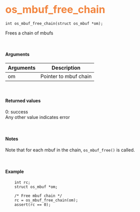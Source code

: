 ## <font color="#F2853F" style="font-size:24pt"> os_mbuf_free_chain</font>

```no-highlight
int os_mbuf_free_chain(struct os_mbuf *om);
```

Frees a chain of mbufs

<br>

#### Arguments

| Arguments | Description |
|-----------|-------------|
| om | Pointer to mbuf chain |

<br>

#### Returned values

0: success  
Any other value indicates error

<br>

#### Notes
Note that for each mbuf in the chain, `os_mbuf_free()` is called.

<br>

#### Example

```no-highlight
    int rc;
	struct os_mbuf *om;

    /* Free mbuf chain */
    rc = os_mbuf_free_chain(om);
    assert(rc == 0);
```

